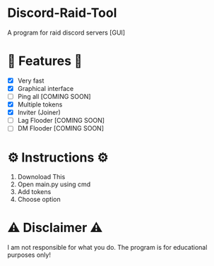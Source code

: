 # Discord-Raid-Tool
A program for raid discord servers [GUI]

# 🌟 Features 🌟
- [x] Very fast
- [x] Graphical interface
- [ ] Ping all [COMING SOON]
- [x] Multiple tokens
- [x] Inviter (Joiner)
- [ ] Lag Flooder [COMING SOON]
- [ ] DM Flooder [COMING SOON]

# ⚙️ Instructions ⚙️
1) Downoload This
2) Open main.py using cmd
3) Add tokens
4) Choose option

# ⚠️ Disclaimer ⚠️
I am not responsible for what you do. The program is for educational purposes only!
